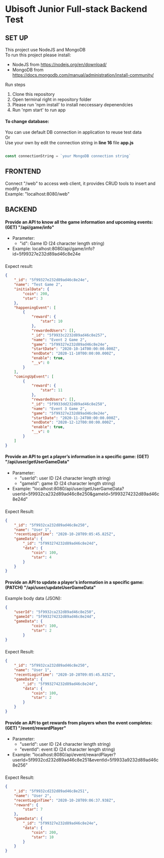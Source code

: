 # Ubisoft Junior Full-stack Backend Test
## SET UP
This project use NodeJS and MongoDB <br>
To run this project please install:
* NodeJS from https://nodejs.org/en/download/ <br>
* MongoDB from https://docs.mongodb.com/manual/administration/install-community/

[//]: # (Hello)
Run steps
1. Clone this repository
1. Open terminal right in repository folder
1. Please run 'npm install' to install neccessary depenendcies
1. Run 'npm start' to run app

#### To change database:
You can use default DB connection in application to reuse test data <br>
Or <br>
Use your own by edit the connection string in <b>line 16</b> file <b>app.js</b>
```javascript

const connectionString = `your MongoDB connection string`


```
## FRONTEND
Connect "/web" to access web client, it provides CRUD tools to insert and modify data
<br>Example: "localhost:8080/web"
## BACKEND

#### Provide an API to know all the game information and upcoming events: (GET) "/api/game/info"
* Parameter:
  * "id": Game ID (24 character length string)
* Example: localhost:8080/api/game/info?id=5f99327e232d89ad46c8e24e
###
Expect result: 
```json
{
    "_id": "5f99327e232d89ad46c8e24e",
    "name": "Test Game 2",
    "initialData": {
        "coin": 200,
        "star": 3
    },
    "happeningEvent": [
        {
            "reward": {
                "star": 10
            },
            "rewardedUsers": [],
            "_id": "5f9933c2232d89ad46c8e257",
            "name": "Event 2 Game 2",
            "game": "5f99327e232d89ad46c8e24e",
            "startDate": "2020-10-14T00:00:00.000Z",
            "endDate": "2020-11-10T00:00:00.000Z",
            "enable": true,
            "__v": 0
        }
    ],
    "comingUpEvent": [
        {
            "reward": {
                "star": 11
            },
            "rewardedUsers": [],
            "_id": "5f9933dd232d89ad46c8e258",
            "name": "Event 3 Game 2",
            "game": "5f99327e232d89ad46c8e24e",
            "startDate": "2020-11-24T00:00:00.000Z",
            "endDate": "2020-12-12T00:00:00.000Z",
            "enable": true,
            "__v": 0
        }
    ]
}
```

#### Provide an API to get a player’s information in a specific game: (GET) "/api/user/getUserGameData"
* Parameter:
  * "userId": user ID (24 character length string)
  * "gameId": game ID (24 character length string)
* Example: "localhost:8080/api/user/getUserGameData?userId=5f9932ca232d89ad46c8e250&gameId=5f993274232d89ad46c8e24d"
###
Expect Result:
```json
{
    "_id": "5f9932ca232d89ad46c8e250",
    "name": "User 1",
    "recentLoginTime": "2020-10-28T09:05:45.825Z",
    "gameData": {
        "_id": "5f993274232d89ad46c8e24d",
        "data": {
            "coin": 100,
            "star": 4
        }
    }
}
```
#### Provide an API to update a player’s information in a specific game: (PATCH) "/api/user/updateUserGameData" 
Example body data (JSON): 
```json
{
    "userId": "5f9932ca232d89ad46c8e250",
    "gameId": "5f993274232d89ad46c8e24d",
    "gameData": {
            "coin": 100,
            "star": 2
        }
}
```
###
Expect Result:
```json
{
    "_id": "5f9932ca232d89ad46c8e250",
    "name": "User 1",
    "recentLoginTime": "2020-10-28T09:05:45.825Z",
    "gameData": {
        "_id": "5f993274232d89ad46c8e24d",
        "data": {
            "coin": 100,
            "star": 2
        }
    }
}
```
#### Provide an API to get rewards from players when the event completes: (GET) "/event/rewardPlayer"
* Parameter:
  * "userId": user ID (24 character length string)
  * "eventId": event ID (24 character length string)
* Example: "localhost:8080/api/event/rewardPlayer?userId=5f9932cd232d89ad46c8e251&eventId=5f9933a9232d89ad46c8e256"
###
Expect Result:
```json
{
    "_id": "5f9932cd232d89ad46c8e251",
    "name": "User 2",
    "recentLoginTime": "2020-10-28T09:06:37.938Z",
    "reward": {
        "star": 7
    },
    "gameData": {
        "_id": "5f99327e232d89ad46c8e24e",
        "data": {
            "coin": 200,
            "star": 10
        }
    }
}
```



